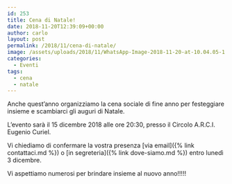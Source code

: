 ```yaml
---
id: 253
title: Cena di Natale!
date: 2018-11-20T12:39:09+00:00
author: carlo
layout: post
permalink: /2018/11/cena-di-natale/
image: /assets/uploads/2018/11/WhatsApp-Image-2018-11-20-at-10.04.05-1.jpeg
categories:
  - Eventi
tags:
  - cena
  - natale
---
```


Anche quest&#8217;anno organizziamo la cena sociale di fine anno per festeggiare insieme e scambiarci gli auguri di Natale.

L&#8217;evento sarà il&nbsp;15 dicembre 2018 alle ore 20:30, presso il Circolo A.R.C.I. Eugenio Curiel.

<div class="wp-block-webfactory-map">
  <div class="wp-block-webfactory-map">
  </div>
</div>

Vi chiediamo di confermare la vostra presenza [via email]({% link contattaci.md %}) o [in segreteria]({% link dove-siamo.md %}) entro lunedì 3 dicembre.

Vi aspettiamo numerosi per brindare insieme al nuovo anno!!!!!
